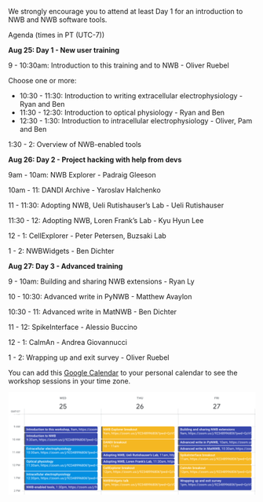 We strongly encourage you to attend at least Day 1 for an introduction to NWB and NWB software tools. 

Agenda (times in PT (UTC-7))

**Aug 25: Day 1 - New user training**

9 - 10:30am: Introduction to this training and to NWB - Oliver Ruebel

Choose one or more:
* 10:30 - 11:30: Introduction to writing extracellular electrophysiology - Ryan and Ben
* 11:30 - 12:30: Introduction to optical physiology - Ryan and Ben
* 12:30 - 1:30: Introduction to intracellular electrophysiology - Oliver, Pam and Ben

1:30 - 2: Overview of NWB-enabled tools

**Aug 26: Day 2 - Project hacking with help from devs**

9am - 10am: NWB Explorer - Padraig Gleeson

10am - 11: DANDI Archive - Yaroslav Halchenko

11 - 11:30: Adopting NWB, Ueli Rutishauser’s Lab - Ueli Rutishauser

11:30 - 12: Adopting NWB, Loren Frank’s Lab - Kyu Hyun Lee

12 - 1: CellExplorer - Peter Petersen, Buzsaki Lab

1 - 2: NWBWidgets - Ben Dichter

**Aug 27: Day 3 - Advanced training**

9 - 10am: Building and sharing NWB extensions - Ryan Ly

10 - 10:30: Advanced write in PyNWB - Matthew Avaylon

10:30 - 11: Advanced write in MatNWB - Ben Dichter

11 - 12: SpikeInterface - Alessio Buccino

12 - 1: CaImAn - Andrea Giovannucci

1 - 2: Wrapping up and exit survey - Oliver Ruebel

You can add this [Google Calendar](https://calendar.google.com/calendar/u/0?cid=MjIxZmRsbGZhOW8xbDJwcDZ2bG1nYmN0NWdAZ3JvdXAuY2FsZW5kYXIuZ29vZ2xlLmNvbQ) to your personal calendar to see the workshop sessions in your time zone.


<img alt="Agenda calendar view" src="hck11_schedule.png">
